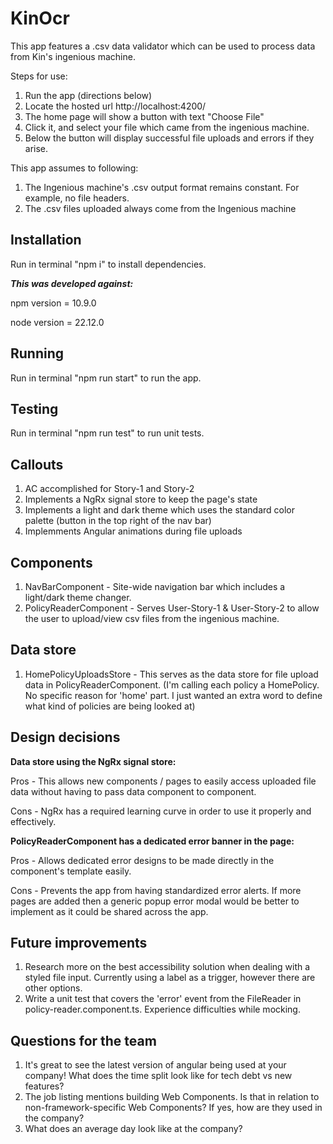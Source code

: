 # KinOcr
This app features a .csv data validator which can be used to process data from Kin's ingenious machine.

Steps for use:
1. Run the app (directions below)
2. Locate the hosted url http://localhost:4200/
3. The home page will show a button with text "Choose File"
4. Click it, and select your file which came from the ingenious machine.
5. Below the button will display successful file uploads and errors if they arise.

This app assumes to following:
1. The Ingenious machine's .csv output format remains constant. For example, no file headers.
2. The .csv files uploaded always come from the Ingenious machine

## Installation
Run in terminal "npm i" to install dependencies.

***This was developed against:***

npm version = 10.9.0

node version = 22.12.0

## Running
Run in terminal "npm run start" to run the app.

## Testing
Run in terminal "npm run test" to run unit tests.

## Callouts
1. AC accomplished for Story-1 and Story-2
2. Implements a NgRx signal store to keep the page's state
3. Implements a light and dark theme which uses the standard color palette (button in the top right of the nav bar)
4. Implemments Angular animations during file uploads

## Components
1. NavBarComponent - Site-wide navigation bar which includes a light/dark theme changer.
2. PolicyReaderComponent - Serves User-Story-1 & User-Story-2 to allow the user to upload/view csv files from the ingenious machine.

## Data store
1. HomePolicyUploadsStore - This serves as the data store for file upload data in PolicyReaderComponent. (I'm calling each policy a HomePolicy. No specific reason for 'home' part. I just wanted an extra word to define what kind of policies are being looked at)

## Design decisions 
**Data store using the NgRx signal store:**

Pros - This allows new components / pages to easily access uploaded file data without having to pass data component to component.

Cons - NgRx has a required learning curve in order to use it properly and effectively.

**PolicyReaderComponent has a dedicated error banner in the page:**

Pros - Allows dedicated error designs to be made directly in the component's template easily.

Cons - Prevents the app from having standardized error alerts. If more pages are added then a generic popup error modal would be better to implement as it could be shared across the app.

## Future improvements
1. Research more on the best accessibility solution when dealing with a styled file input. Currently using a label as a trigger, however there are other options.
2. Write a unit test that covers the 'error' event from the FileReader in policy-reader.component.ts. Experience difficulties while mocking.

## Questions for the team
1. It's great to see the latest version of angular being used at your company! What does the time split look like for tech debt vs new features?
2. The job listing mentions building Web Components. Is that in relation to non-framework-specific Web Components? If yes, how are they used in the company?
3. What does an average day look like at the company? 